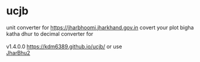 # ucjb

unit converter for https://jharbhoomi.jharkhand.gov.in covert your plot bigha katha dhur to decimal converter for 
<br><br>
v1.4.0.0 https://kdm6389.github.io/ucjb/ or use <br>
[JharBhu2](https://bit.ly/JharBhu2)
